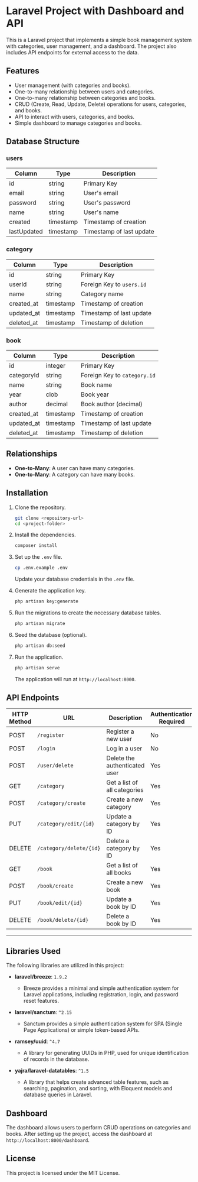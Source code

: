 # Laravel Project with Dashboard and API

This is a Laravel project that implements a simple book management system with categories, user management, and a dashboard. The project also includes API endpoints for external access to the data.

## Features

- User management (with categories and books).
- One-to-many relationship between users and categories.
- One-to-many relationship between categories and books.
- CRUD (Create, Read, Update, Delete) operations for users, categories, and books.
- API to interact with users, categories, and books.
- Simple dashboard to manage categories and books.
  
## Database Structure

### users

| Column       | Type      | Description                |
|--------------|-----------|----------------------------|
| id           | string    | Primary Key                |
| email        | string    | User's email               |
| password     | string    | User's password            |
| name         | string    | User's name                |
| created      | timestamp | Timestamp of creation      |
| lastUpdated  | timestamp | Timestamp of last update   |

### category

| Column       | Type      | Description                |
|--------------|-----------|----------------------------|
| id           | string    | Primary Key                |
| userId       | string    | Foreign Key to `users.id`   |
| name         | string    | Category name              |
| created_at   | timestamp | Timestamp of creation      |
| updated_at   | timestamp | Timestamp of last update   |
| deleted_at   | timestamp | Timestamp of deletion      |

### book

| Column       | Type      | Description                |
|--------------|-----------|----------------------------|
| id           | integer   | Primary Key                |
| categoryId   | string    | Foreign Key to `category.id`|
| name         | string    | Book name                  |
| year         | clob      | Book year                  |
| author       | decimal   | Book author (decimal)      |
| created_at   | timestamp | Timestamp of creation      |
| updated_at   | timestamp | Timestamp of last update   |
| deleted_at   | timestamp | Timestamp of deletion      |

## Relationships

- **One-to-Many**: A user can have many categories.
- **One-to-Many**: A category can have many books.

## Installation

1. Clone the repository.

    ```bash
    git clone <repository-url>
    cd <project-folder>
    ```

2. Install the dependencies.

    ```bash
    composer install
    ```

3. Set up the `.env` file.

    ```bash
    cp .env.example .env
    ```

    Update your database credentials in the `.env` file.

4. Generate the application key.

    ```bash
    php artisan key:generate
    ```

5. Run the migrations to create the necessary database tables.

    ```bash
    php artisan migrate
    ```

6. Seed the database (optional).

    ```bash
    php artisan db:seed
    ```

7. Run the application.

    ```bash
    php artisan serve
    ```

    The application will run at `http://localhost:8000`.

## API Endpoints


| HTTP Method | URL                     | Description                       | Authentication Required |
|-------------|-------------------------|-----------------------------------|-------------------------|
| POST        | `/register`              | Register a new user               | No                      |
| POST        | `/login`                 | Log in a user                     | No                      |
| POST        | `/user/delete`           | Delete the authenticated user     | Yes                     |
| GET         | `/category`              | Get a list of all categories      | Yes                     |
| POST        | `/category/create`       | Create a new category             | Yes                     |
| PUT         | `/category/edit/{id}`    | Update a category by ID           | Yes                     |
| DELETE      | `/category/delete/{id}`  | Delete a category by ID           | Yes                     |
| GET         | `/book`                  | Get a list of all books           | Yes                     |
| POST        | `/book/create`           | Create a new book                 | Yes                     |
| PUT         | `/book/edit/{id}`        | Update a book by ID               | Yes                     |
| DELETE      | `/book/delete/{id}`      | Delete a book by ID               | Yes                     |

---


## Libraries Used

The following libraries are utilized in this project:
  
- **laravel/breeze**: `1.9.2`
  - Breeze provides a minimal and simple authentication system for Laravel applications, including registration, login, and password reset features.

- **laravel/sanctum**: `^2.15`
  - Sanctum provides a simple authentication system for SPA (Single Page Applications) or simple token-based APIs.

- **ramsey/uuid**: `^4.7`
  - A library for generating UUIDs in PHP, used for unique identification of records in the database.

- **yajra/laravel-datatables**: `^1.5`
  - A library that helps create advanced table features, such as searching, pagination, and sorting, with Eloquent models and database queries in Laravel.

## Dashboard

The dashboard allows users to perform CRUD operations on categories and books. After setting up the project, access the dashboard at `http://localhost:8000/dashboard`.

## License

This project is licensed under the MIT License.
